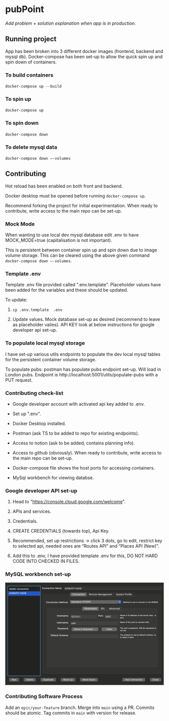 



# pubPoint

*Add problem + solution explanation when app is in production.*

## Running project
App has been broken into 3 different docker images (frontend, backend and mysql db). Docker-compose has been set-up to allow the quick spin up and spin down of containers.

### To build containers
`docker-compose up --build`

### To spin up
`docker-compose up`

### To spin down
`docker-compose down`

### To delete mysql data
`docker-compose down —-volumes`

## Contributing
Hot reload has been enabled on both front and backend.

Docker desktop must be opened before running `docker-compose up`.

Recommend forking the project for initial experimentation. When ready to contribute, write access to the main repo can be set-up.

### Mock Mode

When wanting to use local dev mysql database edit .env to have MOCK_MODE=true (capitalisation is not important).

This is persistent between container spin up and spin down due to image volume storage. This can be cleared using the above given command `docker-compose down —-volumes`.


### Template .env

Template .env file provided called ".env.template". Placeholder values have been added for the variables and these should be updated.

To update:

1. `cp .env.template  .env`

1. Update values. Mock database set-up as desired (recommend to leave as placeholder valies). API KEY look at below instructions for google developer api set-up. 

### To populate local mysql storage

I have set-up various utils endpoints to populate the dev local mysql tables for the persistent container volume storage.

To populate pubs: postman has populate pubs endpoint set-up. Will load in London pubs. Endpoint is http://localhost:5001/utils/populate-pubs with a PUT request.

### Contributing check-list

* Google developer account with activated api key added to .env.

* Set up ".env".

* Docker Desktop installed.

* Postman (ask TS to be added to repo for existing endpoints).

* Access to notion (ask to be added, contains planning info).

* Access to github (obviously). When ready to contribute, write access to the main repo can be set-up.

* Docker-compose file shows the host ports for accessing containers.

* MySql workbench for viewing databse.

### Google developer API set-up
1. Head to "https://console.cloud.google.com/welcome".

1. APIs and services.

1. Credentials.

1. CREATE CREDENTIALS (towards top), Api Key.

1.   Recommended, set up restrictions → click 3 dots, go to edit, restrict key to selected api, needed ones are “Routes API” and “Places API (New)”. 

1. Add this to .env, I have provided template .env for this, DO NOT HARD CODE INTO CHECKED IN FILES.

### MySQL workbench set-up

![MySQL Workbench set-up](./readme_images/MySQL_Workbench.png)

### Contributing Software Process

Add an `epic/your-feature` branch. Merge into `main` using a PR. Commits should be atomic. Tag commits in `main` with version for release.





